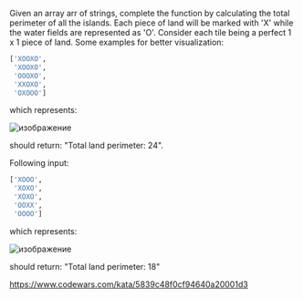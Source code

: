 Given an array arr of strings, complete the function by calculating the total perimeter of all the islands. Each piece of land will be marked with 'X' while the water fields are represented as 'O'. Consider each tile being a perfect 1 x 1 piece of land. Some examples for better visualization:

```python
['XOOXO',
 'XOOXO',
 'OOOXO',
 'XXOXO',
 'OXOOO']
```

which represents:

![изображение](https://i.snipboard.io/ZOQYs2.jpg)

should return: "Total land perimeter: 24".

Following input:

```python
['XOOO',
 'XOXO',
 'XOXO',
 'OOXX',
 'OOOO']
```

which represents:

![изображение](https://i.snipboard.io/Kv9BEz.jpg)

should return: "Total land perimeter: 18"

https://www.codewars.com/kata/5839c48f0cf94640a20001d3
